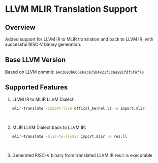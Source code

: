 # LLVM MLIR Translation Support

## Overview
Added support for LLVM IR to MLIR translation and back to LLVM IR, with successful RISC-V binary generation.

## Base LLVM Version
Based on LLVM commit:
```a4c3683b665c6ac875b4821f5c6a881fdf5fef70```

## Supported Features
1. LLVM IR to MLIR LLVM Dialect:
    ```bash
    mlir-translate -import-llvm offical_kernel.ll -o import.mlir 
    ```  
<br>

2. MLIR LLVM Dialect back to LLVM IR:
    ```bash
    mlir-translate -mlir-to-llvmir import.mlir -o res.ll
    ```
<br>

3. Generated RISC-V binary from translated LLVM IR res.ll is executable

